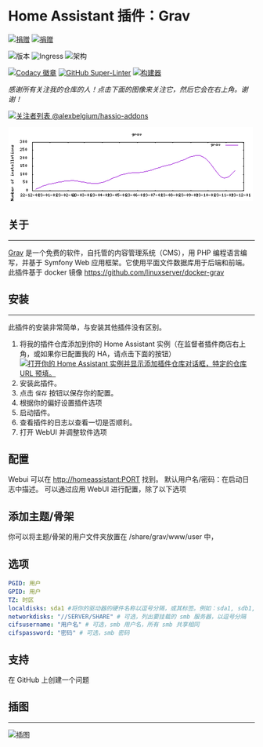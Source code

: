 # Home Assistant 插件：Grav

[![捐赠][donation-badge]](https://www.buymeacoffee.com/alexbelgium)
[![捐赠][paypal-badge]](https://www.paypal.com/donate/?hosted_button_id=DZFULJZTP3UQA)

![版本](https://img.shields.io/badge/dynamic/json?label=Version&query=%24.version&url=https%3A%2F%2Fraw.githubusercontent.com%2Falexbelgium%2Fhassio-addons%2Fmaster%2Fgrav%2Fconfig.json)
![Ingress](https://img.shields.io/badge/dynamic/json?label=Ingress&query=%24.ingress&url=https%3A%2F%2Fraw.githubusercontent.com%2Falexbelgium%2Fhassio-addons%2Fmaster%2Fgrav%2Fconfig.json)
![架构](https://img.shields.io/badge/dynamic/json?color=success&label=Arch&query=%24.arch&url=https%3A%2F%2Fraw.githubusercontent.com%2Falexbelgium%2Fhassio-addons%2Fmaster%2Fgrav%2Fconfig.json)

[![Codacy 徽章](https://app.codacy.com/project/badge/Grade/9c6cf10bdbba45ecb202d7f579b5be0e)](https://www.codacy.com/gh/alexbelgium/hassio-addons/dashboard?utm_source=github.com&utm_medium=referral&utm_content=alexbelgium/hassio-addons&utm_campaign=Badge_Grade)
[![GitHub Super-Linter](https://img.shields.io/github/actions/workflow/status/alexbelgium/hassio-addons/weekly-supelinter.yaml?label=Lint%20code%20base)](https://github.com/alexbelgium/hassio-addons/actions/workflows/weekly-supelinter.yaml)
[![构建器](https://img.shields.io/github/actions/workflow/status/alexbelgium/hassio-addons/onpush_builder.yaml?label=Builder)](https://github.com/alexbelgium/hassio-addons/actions/workflows/onpush_builder.yaml)

[donation-badge]: https://img.shields.io/badge/Buy%20me%20a%20coffee%20(no%20paypal)-%23d32f2f?logo=buy-me-a-coffee&style=flat&logoColor=white
[paypal-badge]: https://img.shields.io/badge/Buy%20me%20a%20coffee%20with%20Paypal-0070BA?logo=paypal&style=flat&logoColor=white

_感谢所有关注我的仓库的人！点击下面的图像来关注它，然后它会在右上角。谢谢！_

[![关注者列表 @alexbelgium/hassio-addons](https://raw.githubusercontent.com/alexbelgium/hassio-addons/master/.github/stars2.svg)](https://github.com/alexbelgium/hassio-addons/stargazers)

![下载演变](https://raw.githubusercontent.com/alexbelgium/hassio-addons/master/grav/stats.png)

## 关于

---

[Grav](https://getgrav.org) 是一个免费的软件，自托管的内容管理系统（CMS），用 PHP 编程语言编写，并基于 Symfony Web 应用框架。它使用平面文件数据库用于后端和前端。
此插件基于 docker 镜像 https://github.com/linuxserver/docker-grav

## 安装

---

此插件的安装非常简单，与安装其他插件没有区别。

1. 将我的插件仓库添加到你的 Home Assistant 实例（在监督者插件商店右上角，或如果你已配置我的 HA，请点击下面的按钮）
   [![打开你的 Home Assistant 实例并显示添加插件仓库对话框，特定的仓库 URL 预填。](https://my.home-assistant.io/badges/supervisor_add_addon_repository.svg)](https://my.home-assistant.io/redirect/supervisor_add_addon_repository/?repository_url=https%3A%2F%2Fgithub.com%2Falexbelgium%2Fhassio-addons)
2. 安装此插件。
3. 点击 `保存` 按钮以保存你的配置。
4. 根据你的偏好设置插件选项
5. 启动插件。
6. 查看插件的日志以查看一切是否顺利。
7. 打开 WebUI 并调整软件选项

## 配置

Webui 可以在 <http://homeassistant:PORT> 找到。
默认用户名/密码：在启动日志中描述。
可以通过应用 WebUI 进行配置，除了以下选项

## 添加主题/骨架

你可以将主题/骨架的用户文件夹放置在 /share/grav/www/user 中，

## 选项

```yaml
PGID: 用户
GPID: 用户
TZ: 时区
localdisks: sda1 #将你的驱动器的硬件名称以逗号分隔，或其标签。例如：sda1, sdb1, MYNAS...
networkdisks: "//SERVER/SHARE" # 可选，列出要挂载的 smb 服务器，以逗号分隔
cifsusername: "用户名" # 可选，smb 用户名，所有 smb 共享相同
cifspassword: "密码" # 可选，smb 密码
```

## 支持

在 GitHub 上创建一个问题

## 插图

---

![插图](https://getgrav.org/user/pages/01.tour/_easy-to-use/001-dashboard.png)

[仓库]: https://github.com/alexbelgium/hassio-addons
